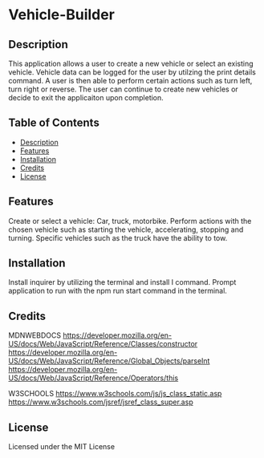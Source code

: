 # Vehicle-Builder

## Description
This application allows a user to create a new vehicle or select an existing vehicle. Vehicle data can be logged for the user by utilzing the print details command. A user is then able to perform certain actions such as turn left, turn right or reverse. The user can continue to create new vehicles or decide to exit the applicaiton upon completion.


## Table of Contents 

- [Description](#Description)
- [Features](#Features)
- [Installation](#Installation)
- [Credits](#Credits)
- [License](#License)

## Features
Create or select a vehicle: Car, truck, motorbike. Perform actions with the chosen vehicle such as starting the vehicle, accelerating, stopping and turning. 
Specific vehicles such as the truck have the ability to tow. 

## Installation
Install inquirer by utilizing the terminal and install I command. 
Prompt application to run with the npm run start command in the terminal.

## Credits
MDNWEBDOCS
https://developer.mozilla.org/en-US/docs/Web/JavaScript/Reference/Classes/constructor
https://developer.mozilla.org/en-US/docs/Web/JavaScript/Reference/Global_Objects/parseInt
https://developer.mozilla.org/en-US/docs/Web/JavaScript/Reference/Operators/this

W3SCHOOLS
https://www.w3schools.com/js/js_class_static.asp
https://www.w3schools.com/jsref/jsref_class_super.asp

## License
 Licensed under the MIT License 



